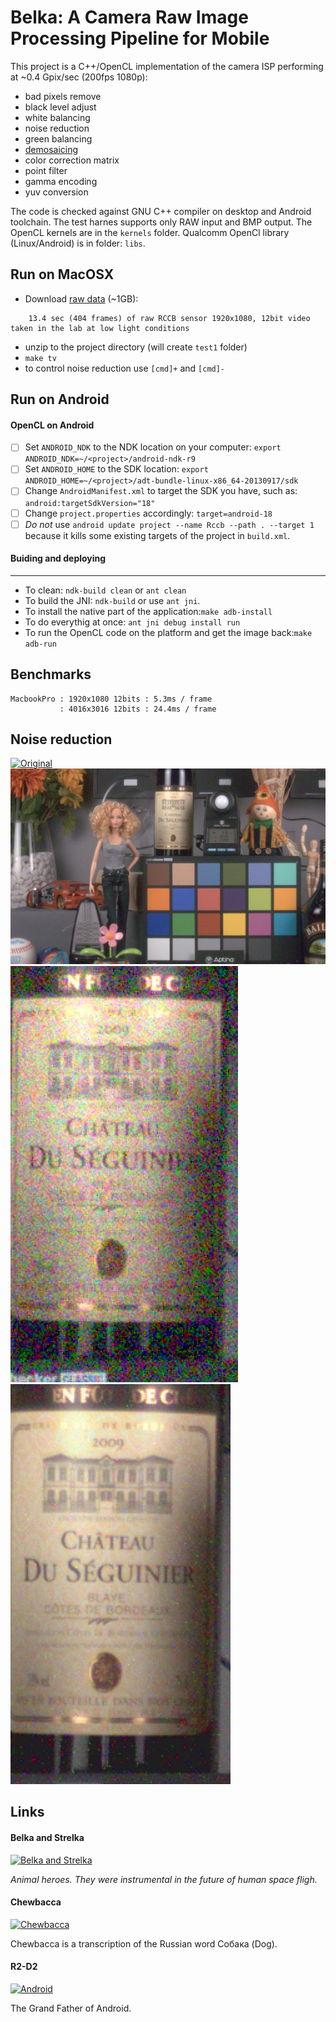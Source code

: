 
Belka: A Camera Raw Image Processing Pipeline for Mobile
====================================

This project is a C++/OpenCL implementation of the camera ISP performing at ~0.4 Gpix/sec (200fps 1080p):
- bad pixels remove
- black level adjust
- white balancing
- noise reduction
- green balancing
- [demosaicing](https://en.wikipedia.org/wiki/Demosaicing)
- color correction matrix
- point filter
- gamma encoding
- yuv conversion

The code is checked against GNU C++ compiler on desktop and Android toolchain. The test harnes supports only RAW input and BMP output. The OpenCL kernels are in the `kernels` folder. Qualcomm OpenCl library (Linux/Android) is in folder: `libs`.


Run on MacOSX
------------
- Download [raw data](https://www.dropbox.com/s/jb9ufk2ybkya5po/test1.zip?dl=0) (~1GB):  
```
    13.4 sec (404 frames) of raw RCCB sensor 1920x1080, 12bit video taken in the lab at low light conditions  
``` 
- unzip to the project directory (will create `test1` folder) 
- `make tv` 
- to control noise reduction use `[cmd]+` and `[cmd]-` 

Run on Android
--------------

#### OpenCL on Android
 - [ ] Set `ANDROID_NDK` to the NDK location on your computer: `export ANDROID_NDK=~/<project>/android-ndk-r9`
 - [ ] Set `ANDROID_HOME` to the SDK location: `export ANDROID_HOME=~/<project>/adt-bundle-linux-x86_64-20130917/sdk`
 - [ ] Change `AndroidManifest.xml` to target the SDK you have, such as: `android:targetSdkVersion="18"`
 - [ ] Change `project.properties`  accordingly: `target=android-18`
 - [ ] *Do not* use `android update project --name Rccb --path . --target 1` because it kills some existing targets of the project in `build.xml`.

#### Buiding and deploying
---------------------
* To clean: `ndk-build clean` or `ant clean`
* To build the JNI: `ndk-build` or use `ant jni`.
* To install the native part of the application:`make adb-install`
* To do everythig at once: `ant jni debug install run`
* To run the OpenCL code on the platform and get the image back:`make adb-run`

Benchmarks
-----------
```
MacbookPro : 1920x1080 12bits : 5.3ms / frame
           : 4016x3016 12bits : 24.4ms / frame 
```      

Noise reduction
-----------
[![Original](benchmarks/screen.png)]() 
[![Denoised](benchmarks/denoised_screen.png)]()
[![Original](benchmarks/label.png)]() 
[![Denoised](benchmarks/denoised_label.png)]()

Links
-----
#### Belka and Strelka
[![Belka and Strelka](http://sovieteramuseum.com/wp-content/uploads/2012/08/belka-strelka-2.jpg)](https://www.youtube.com/watch?v=u4SUH9qITxE "Белка и Стрелка")

*Animal heroes. They were instrumental in the future of human space fligh.*

#### Chewbacca
[![Chewbacca](https://habrastorage.org/files/02c/84c/41a/02c84c41a7c945438085ecbdc2945aa9.jpg "В фильме «Марс» с космонавтами на планету высаживается и отважный пес, в честь которого свое имя получил Чубака – это транскрипция русского слова «собака». ")](https://youtu.be/-4hssVGcoLs?t=44m17s)

Chewbacca is a transcription of the Russian word Собака (Dog).

#### R2-D2
[![Android](https://habrastorage.org/files/985/14e/3b4/98514e3b43ec48249faf6d50ab6c5aec.jpg " The Android Grandfather")](https://youtu.be/9gTs1OL1jrQ?t=30m47s)

The Grand Father of Android.


